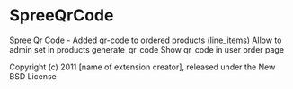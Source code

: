 SpreeQrCode
===========

Spree Qr Code -
Added qr-code to ordered products (line_items)
Allow to admin set in products generate_qr_code
Show qr_code in user order page




Copyright (c) 2011 [name of extension creator], released under the New BSD License

